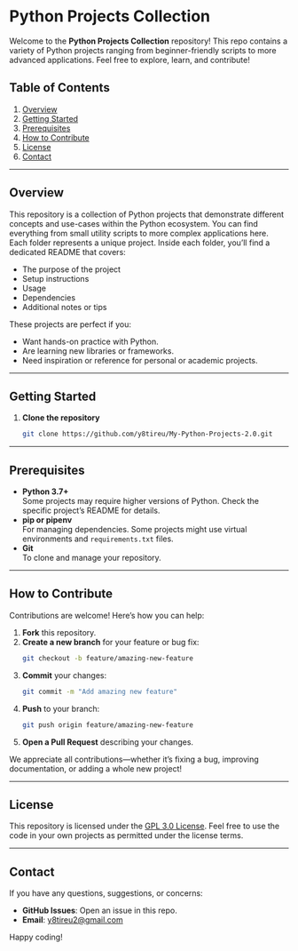 # Python Projects Collection

Welcome to the **Python Projects Collection** repository! This repo contains a variety of Python projects ranging from beginner-friendly scripts to more advanced applications. Feel free to explore, learn, and contribute!

## Table of Contents

1. [Overview](#overview)  
2. [Getting Started](#getting-started)  
3. [Prerequisites](#prerequisites)  
4. [How to Contribute](#how-to-contribute)  
5. [License](#license)  
6. [Contact](#contact)

---

## Overview

This repository is a collection of Python projects that demonstrate different concepts and use-cases within the Python ecosystem. You can find everything from small utility scripts to more complex applications here. Each folder represents a unique project. Inside each folder, you’ll find a dedicated README that covers:

- The purpose of the project  
- Setup instructions  
- Usage  
- Dependencies  
- Additional notes or tips  

These projects are perfect if you:

- Want hands-on practice with Python.  
- Are learning new libraries or frameworks.  
- Need inspiration or reference for personal or academic projects.  

---

## Getting Started

1. **Clone the repository**  
   ```bash
   git clone https://github.com/y8tireu/My-Python-Projects-2.0.git
   ```
---

## Prerequisites

- **Python 3.7+**  
  Some projects may require higher versions of Python. Check the specific project’s README for details.  
- **pip or pipenv**  
  For managing dependencies. Some projects might use virtual environments and `requirements.txt` files.  
- **Git**  
  To clone and manage your repository.

---

## How to Contribute

Contributions are welcome! Here’s how you can help:

1. **Fork** this repository.  
2. **Create a new branch** for your feature or bug fix:
   ```bash
   git checkout -b feature/amazing-new-feature
   ```
3. **Commit** your changes:
   ```bash
   git commit -m "Add amazing new feature"
   ```
4. **Push** to your branch:
   ```bash
   git push origin feature/amazing-new-feature
   ```
5. **Open a Pull Request** describing your changes.

We appreciate all contributions—whether it’s fixing a bug, improving documentation, or adding a whole new project!

---

## License

This repository is licensed under the [GPL 3.0 License](LICENSE). Feel free to use the code in your own projects as permitted under the license terms.

---

## Contact

If you have any questions, suggestions, or concerns:

- **GitHub Issues**: Open an issue in this repo.  
- **Email**: [y8tireu2@gmail.com](mailto:y8tireu2@gmail.com)

Happy coding!

